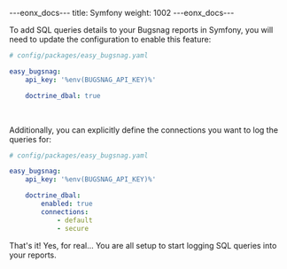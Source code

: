 ---eonx_docs---
title: Symfony
weight: 1002
---eonx_docs---

To add SQL queries details to your Bugsnag reports in Symfony, you will need to update the configuration to enable this
feature:

```yaml
# config/packages/easy_bugsnag.yaml

easy_bugsnag:
    api_key: '%env(BUGSNAG_API_KEY)%'

    doctrine_dbal: true
```

<br>

Additionally, you can explicitly define the connections you want to log the queries for:

```yaml
# config/packages/easy_bugsnag.yaml

easy_bugsnag:
    api_key: '%env(BUGSNAG_API_KEY)%'

    doctrine_dbal:
        enabled: true
        connections:
            - default
            - secure
```

That's it! Yes, for real... You are all setup to start logging SQL queries into your reports.
